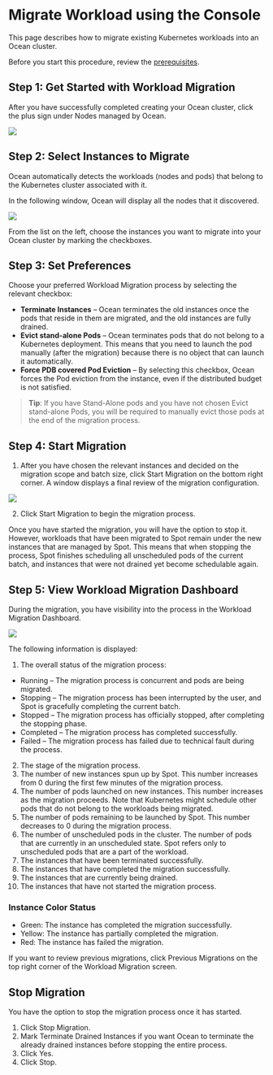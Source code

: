 # Migrate Workload using the Console

This page describes how to migrate existing Kubernetes workloads into an Ocean cluster.

Before you start this procedure, review the [prerequisites](ocean/tutorials/migrate-workload?id=prerequisites).

## Step 1: Get Started with Workload Migration

After you have successfully completed creating your Ocean cluster, click the plus sign under Nodes managed by Ocean.

<img src="/ocean/_media/migrate-workload-ui3.png" />

## Step 2: Select Instances to Migrate

Ocean automatically detects the workloads (nodes and pods) that belong to the Kubernetes cluster associated with it.

In the following window, Ocean will display all the nodes that it discovered.

<img src="/ocean/_media/tutorials-migrate-workload-02.png" />

From the list on the left, choose the instances you want to migrate into your Ocean cluster by marking the checkboxes.

## Step 3: Set Preferences

Choose your preferred Workload Migration process by selecting the relevant checkbox:

- **Terminate Instances** – Ocean terminates the old instances once the pods that reside in them are migrated, and the old instances are fully drained.
- **Evict stand-alone Pods** – Ocean terminates pods that do not belong to a Kubernetes deployment. This means that you need to launch the pod manually (after the migration) because there is no object that can launch it automatically.
- **Force PDB covered Pod Eviction** – By selecting this checkbox, Ocean forces the Pod eviction from the instance, even if the distributed budget is not satisfied.

> **Tip**: If you have Stand-Alone pods and you have not chosen Evict stand-alone Pods, you will be required to manually evict those pods at the end of the migration process.

## Step 4: Start Migration

1. After you have chosen the relevant instances and decided on the migration scope and batch size, click Start Migration on the bottom right corner. A window displays a final review of the migration configuration.

<img src="/ocean/_media/tutorials-migrate-workload-03.png" />

2. Click Start Migration to begin the migration process.

Once you have started the migration, you will have the option to stop it. However, workloads that have been migrated to Spot remain under the new instances that are managed by Spot. This means that when stopping the process, Spot finishes scheduling all unscheduled pods of the current batch, and instances that were not drained yet become schedulable again.

## Step 5: View Workload Migration Dashboard

During the migration, you have visibility into the process in the Workload Migration Dashboard.

<img src="/ocean/_media/tutorials-migrate-workload-04.png" />

The following information is displayed:

1. The overall status of the migration process:

- Running – The migration process is concurrent and pods are being migrated.
- Stopping – The migration process has been interrupted by the user, and Spot is gracefully completing the current batch.
- Stopped – The migration process has officially stopped, after completing the stopping phase.
- Completed – The migration process has completed successfully.
- Failed – The migration process has failed due to technical fault during the process.

2. The stage of the migration process.
3. The number of new instances spun up by Spot. This number increases from 0 during the first few minutes of the migration process.
4. The number of pods launched on new instances. This number increases as the migration proceeds. Note that Kubernetes might schedule other pods that do not belong to the workloads being migrated.
5. The number of pods remaining to be launched by Spot. This number decreases to 0 during the migration process.
6. The number of unscheduled pods in the cluster. The number of pods that are currently in an unscheduled state. Spot refers only to unscheduled pods that are a part of the workload.
7. The instances that have been terminated successfully.
8. The instances that have completed the migration successfully.
9. The instances that are currently being drained.
10. The instances that have not started the migration process.

### Instance Color Status

- Green: The instance has completed the migration successfully.
- Yellow: The instance has partially completed the migration.
- Red: The instance has failed the migration.

If you want to review previous migrations, click Previous Migrations on the top right corner of the Workload Migration screen.

## Stop Migration

You have the option to stop the migration process once it has started.

1. Click Stop Migration.
2. Mark Terminate Drained Instances if you want Ocean to terminate the already drained instances before stopping the entire process.
3. Click Yes.
4. Click Stop.
